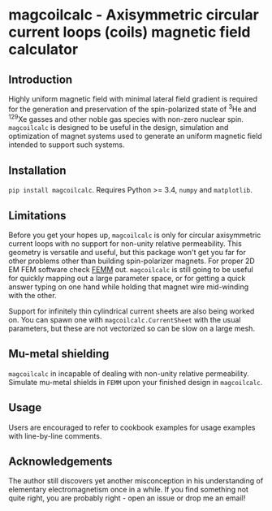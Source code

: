 # magcoilcalc - Axisymmetric circular current loops (coils) magnetic field calculator
## Introduction
Highly uniform magnetic field with minimal lateral field gradient is required for the generation and preservation of the spin-polarized state of <sup>3</sup>He and <sup>129</sup>Xe gasses and other noble gas species with non-zero nuclear spin. `magcoilcalc` is designed to be useful in the design, simulation and optimization of magnet systems used to generate an uniform magnetic field intended to support such systems.
## Installation
`pip install magcoilcalc`. Requires Python >= 3.4,  `numpy` and `matplotlib`.
## Limitations
Before you get your hopes up, `magcoilcalc` is only for circular axisymmetric current loops with no support for non-unity relative permeability. This geometry is versatile and useful, but this package won't get you far for other problems other than building spin-polarizer magnets. For proper 2D EM FEM software check [FEMM](https://www.femm.info/wiki/HomePage) out. `magcoilcalc` is still going to be useful for quickly mapping out a large parameter space, or for getting a quick answer typing on one hand while holding that magnet wire mid-winding with the other.

Support for infinitely thin cylindrical current sheets are also being worked on. You can spawn one with `magcoilcalc.CurrentSheet` with the usual parameters, but these are not vectorized so can be slow on a large mesh. 

## Mu-metal shielding
`magcoilcalc` in incapable of dealing with non-unity relative permeability. Simulate mu-metal shields in `FEMM` upon your finished design in `magcoilcalc`.

## Usage
Users are encouraged to refer to cookbook examples for usage examples with line-by-line comments.

## Acknowledgements
The author still discovers yet another misconception in his understanding of elementary electromagnetism once in a while. If you find something not quite right, you are probably right - open an issue or drop me an email!